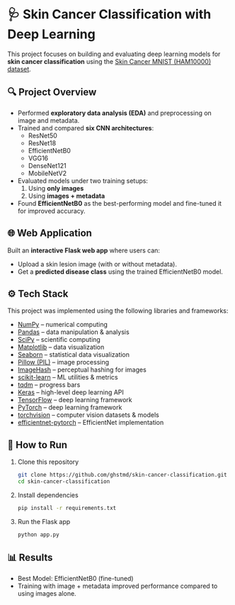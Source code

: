 # 🩺 Skin Cancer Classification with Deep Learning

This project focuses on building and evaluating deep learning models for **skin cancer classification** using the [Skin Cancer MNIST (HAM10000) dataset](https://www.kaggle.com/datasets/kmader/skin-cancer-mnist-ham10000).

## 🔍 Project Overview
- Performed **exploratory data analysis (EDA)** and preprocessing on image and metadata.  
- Trained and compared **six CNN architectures**:  
  - ResNet50  
  - ResNet18  
  - EfficientNetB0  
  - VGG16  
  - DenseNet121  
  - MobileNetV2  
- Evaluated models under two training setups:  
  1. Using **only images**  
  2. Using **images + metadata**  
- Found **EfficientNetB0** as the best-performing model and fine-tuned it for improved accuracy.  

## 🌐 Web Application
Built an **interactive Flask web app** where users can:
- Upload a skin lesion image (with or without metadata).  
- Get a **predicted disease class** using the trained EfficientNetB0 model.  

## ⚙️ Tech Stack
This project was implemented using the following libraries and frameworks:

- [NumPy](https://numpy.org/) – numerical computing  
- [Pandas](https://pandas.pydata.org/) – data manipulation & analysis  
- [SciPy](https://scipy.org/) – scientific computing  
- [Matplotlib](https://matplotlib.org/) – data visualization  
- [Seaborn](https://seaborn.pydata.org/) – statistical data visualization  
- [Pillow (PIL)](https://pillow.readthedocs.io/) – image processing  
- [ImageHash](https://pypi.org/project/ImageHash/) – perceptual hashing for images  
- [scikit-learn](https://scikit-learn.org/stable/) – ML utilities & metrics  
- [tqdm](https://tqdm.github.io/) – progress bars  
- [Keras](https://keras.io/) – high-level deep learning API  
- [TensorFlow](https://www.tensorflow.org/) – deep learning framework  
- [PyTorch](https://pytorch.org/) – deep learning framework  
- [torchvision](https://pytorch.org/vision/stable/index.html) – computer vision datasets & models  
- [efficientnet-pytorch](https://github.com/lukemelas/EfficientNet-PyTorch) – EfficientNet implementation  

## 🚀 How to Run
1. Clone this repository  
   ```bash
   git clone https://github.com/ghstmd/skin-cancer-classification.git
   cd skin-cancer-classification
   ```
2. Install dependencies
    ```bash
    pip install -r requirements.txt
    ```
3. Run the Flask app
    ```bash
    python app.py
    ```
## 📊 Results
- Best Model: EfficientNetB0 (fine-tuned)
- Training with image + metadata improved performance compared to using images alone.

